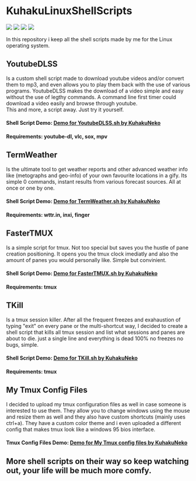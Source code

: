 # KuhakuLinuxShellScripts
<p float="right">
<img src="https://img.shields.io/badge/Shell-100%25-lime">
<img src="https://img.shields.io/badge/Shell Type-Bash-success">
<img src="https://img.shields.io/badge/OS-Linux-orange">
<img src="https://img.shields.io/badge/Builds-BETA-blue">
</p>
In this repository i keep all the shell scripts made by me for the Linux operating system.

## YoutubeDLSS
Is a custom shell script made to download youtube videos and/or convert them to mp3, and even allows you to play them back with the use of various programs. YoutubeDLSS makes the download of a video simple and easy without the use of legthy commands. A command line first timer could download a video easily and browse through youtube. <br /> This and more, a script away. Just try it yourself.

#### Shell Script Demo: [Demo for YoutubeDLSS.sh by KuhakuNeko](https://asciinema.org/a/VlPMJ7XiUjUfVelGFS0s9JN3J)

#### Requirements: youtube-dl, vlc, sox, mpv

## TermWeather
Is the ultimate tool to get weather reports and other advanced weather info like (metographs and geo-info) of your own favourite locations in a gify. Its simple 0 commands, instant results from various forecast sources. All at once or one by one.

#### Shell Script Demo: [Demo for TermWeather.sh by KuhakuNeko](https://asciinema.org/a/2LLhbLynRi6GJV2aMkwHjtQ4P)

#### Requirements: wttr.in, inxi, finger

## FasterTMUX
Is a simple script for tmux. Not too special but saves you the hustle of pane creation positioning. It opens you the tmux clock imediatly and also the amount of panes you would personally like. Simple but convinient.

#### Shell Script Demo: [Demo for FasterTMUX.sh by KuhakuNeko](https://asciinema.org/a/tAmwKLyq0Lkvgs4qp2gYGU68o)

#### Requirements: tmux

## TKill
Is a tmux session killer. After all the frequent freezes and exahaustion of typing "exit" on every pane or the multi-shortcut way, I decided to create a shell script that kills all tmux session and list what sessions and panes are about to die. just a single line and everything is dead 100% no freezes no bugs, simple.

#### Shell Script Demo: [Demo for TKill.sh by KuhakuNeko](https://asciinema.org/a/tAmwKLyq0Lkvgs4qp2gYGU68o)

#### Requirements: tmux

## My Tmux Config Files
I decided to upload my tmux configuration files as well in case someone is interested to use them. They allow you to change windows using the mouse and resize them as well and they also have custom shortcuts (mainly uses ctrl+a). They have a custom color theme and i even uploaded a different config that makes tmux look like a windows 95 bios interface.

#### Tmux Config Files Demo: [Demo for My Tmux config files by KuhakuNeko](https://asciinema.org/a/ial2U20oFMhc2i3IFFupJ2Ipn)

## More shell scripts on their way so keep watching out, your life will be much more comfy.
